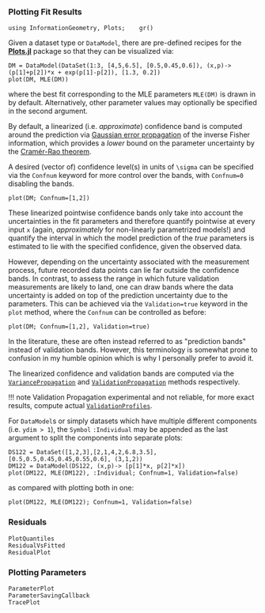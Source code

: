 
### Plotting Fit Results

```@setup Plotting
using InformationGeometry, Plots;    gr()
```
Given a dataset type or `DataModel`, there are pre-defined recipes for the [**Plots.jl**](https://github.com/JuliaPlots/Plots.jl) package so that they can be visualized via:
```@example Plotting
DM = DataModel(DataSet(1:3, [4,5,6.5], [0.5,0.45,0.6]), (x,p)->(p[1]+p[2])*x + exp(p[1]-p[2]), [1.3, 0.2])
plot(DM, MLE(DM))
```
where the best fit corresponding to the MLE parameters `MLE(DM)` is drawn in by default. Alternatively, other parameter values may optionally be specified in the second argument.

By default, a linearized (i.e. *approximate*) confidence band is computed around the prediction via [Gaussian error propagation](https://en.wikipedia.org/wiki/Propagation_of_uncertainty) of the inverse Fisher information, which provides a *lower* bound on the parameter uncertainty by the [Cramér-Rao theorem](https://en.wikipedia.org/wiki/Cram%C3%A9r%E2%80%93Rao_bound#Multivariate_case).

A desired (vector of) confidence level(s) in units of ``\sigma`` can be specified via the `Confnum` keyword for more control over the bands, with `Confnum=0` disabling the bands.
```@example Plotting
plot(DM; Confnum=[1,2])
```
These linearized pointwise confidence bands only take into account the uncertainties in the fit parameters and therefore quantify pointwise at every input `x` (again, *approximately* for non-linearly parametrized models!) and quantify the interval in which the model prediction of the _true_ parameters is estimated to lie with the specified confidence, given the observed data.

However, depending on the uncertainty associated with the measurement process, future recorded data points can lie far outside the confidence bands.
In contrast, to assess the range in which future validation measurements are likely to land, one can draw bands where the data uncertainty is added on top of the prediction uncertainty due to the parameters. This can be achieved via the `Validation=true` keyword in the `plot` method, where the `Confnum` can be controlled as before:
```@example Plotting
plot(DM; Confnum=[1,2], Validation=true)
```
In the literature, these are often instead referred to as "prediction bands" instead of validation bands. However, this terminology is somewhat prone to confusion in my humble opinion which is why I personally prefer to avoid it.

The linearized confidence and validation bands are computed via the [`VariancePropagation`](@ref) and [`ValidationPropagation`](@ref) methods respectively.

!!! note
    Validation Propagation experimental and not reliable, for more exact results, compute actual [`ValidationProfiles`](@ref).

For `DataModel`s or simply datasets which have multiple different components (i.e. `ydim > 1`), the `Symbol` `:Individual` may be appended as the last argument to split the components into separate plots:
```@example Plotting
DS122 = DataSet([1,2,3],[2,1,4,2,6.8,3.5],[0.5,0.5,0.45,0.45,0.55,0.6], (3,1,2))
DM122 = DataModel(DS122, (x,p)-> [p[1]*x, p[2]*x])
plot(DM122, MLE(DM122), :Individual; Confnum=1, Validation=false)
```
as compared with plotting both in one:
```@example Plotting
plot(DM122, MLE(DM122); Confnum=1, Validation=false)
```

### Residuals


```docs
PlotQuantiles
ResidualVsFitted
ResidualPlot
```

### Plotting Parameters


```docs
ParameterPlot
ParameterSavingCallback
TracePlot
```
